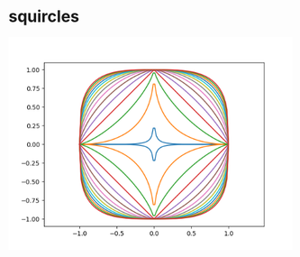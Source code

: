 # squircles

![alt text][image]

[image]: https://github.com/jdavid54/squircles/blob/main/Figure_1.png "some squircles"
